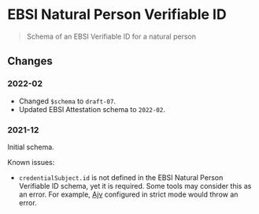 # EBSI Natural Person Verifiable ID

> Schema of an EBSI Verifiable ID for a natural person

## Changes

### 2022-02

- Changed `$schema` to `draft-07`.
- Updated EBSI Attestation schema to `2022-02`.

### 2021-12

Initial schema.

Known issues:

- `credentialSubject.id` is not defined in the EBSI Natural Person Verifiable ID schema, yet it is required. Some tools may consider this as an error. For example, [Ajv](https://ajv.js.org/strict-mode.html#defined-required-properties) configured in strict mode would throw an error.

